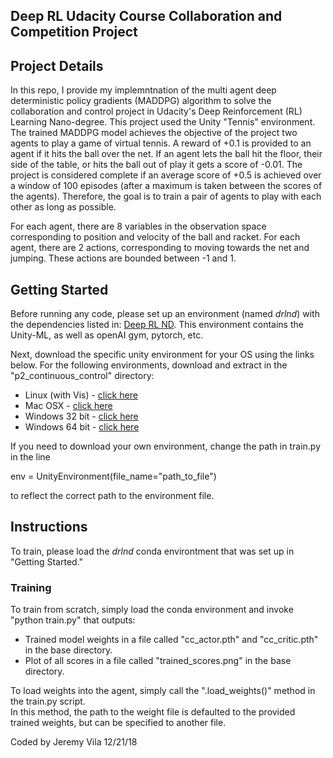 ## Deep RL Udacity Course Collaboration and Competition Project

## Project Details

In this repo, I provide my implemntnation of the multi agent deep deterministic policy gradients (MADDPG) algorithm to solve the collaboration and control project in Udacity's Deep Reinforcement (RL) Learning Nano-degree.
This project used the Unity "Tennis" environment.
The trained MADDPG model achieves the objective of the project two agents to play a game of virtual tennis. 
A reward of +0.1 is provided to an agent if it hits the ball over the net.
If an agent lets the ball hit the floor, their side of the table, or hits the ball out of play it gets a score of -0.01.
The project is considered complete if an average score of +0.5 is achieved over a window of 100 episodes (after a maximum is taken between the scores of the agents).
Therefore, the goal is to train a pair of agents to play with each other as long as possible.

For each agent, there are 8 variables in the observation space corresponding to position and velocity of the ball and racket. 
For each agent, there are 2 actions, corresponding to moving towards the net and jumping. 
These actions are bounded between -1 and 1.

## Getting Started

Before running any code, please set up an environment (named *drlnd*) with the dependencies listed in: [Deep RL ND](https://github.com/udacity/deep-reinforcement-learning#dependencies).
This environment contains the Unity-ML, as well as openAI gym, pytorch, etc.

Next, download the specific unity environment for your OS using the links below.
For the following environments, download and extract in the "p2_continuous_control" directory:
* Linux (with Vis) - [click here](https://s3-us-west-1.amazonaws.com/udacity-drlnd/P3/Tennis/Tennis_Linux.zip)
* Mac OSX - [click here](https://s3-us-west-1.amazonaws.com/udacity-drlnd/P3/Tennis/Tennis.app.zip)
* Windows 32 bit - [click here](https://s3-us-west-1.amazonaws.com/udacity-drlnd/P3/Tennis/Tennis_Windows_x86.zip)
* Windows 64 bit - [click here](https://s3-us-west-1.amazonaws.com/udacity-drlnd/P3/Tennis/Tennis_Windows_x86_64.zip)

If you need to download your own environment, change the path in train.py in the line 

env = UnityEnvironment(file_name="path_to_file")

to reflect the correct path to the environment file.

## Instructions

To train, please load the *drlnd* conda environtment that was set up in "Getting Started."  

### Training

To train from scratch, simply load the conda environment and invoke "python train.py" that outputs:
- Trained model weights in a file called "cc_actor.pth" and "cc_critic.pth" in the base directory.
- Plot of all scores in a file called "trained_scores.png" in the base directory.

To load weights into the agent, simply call the ".load_weights()" method in the train.py script.  
In this method, the path to the weight file is defaulted to the provided trained weights, but can be specified to another file.

Coded by Jeremy Vila
12/21/18
